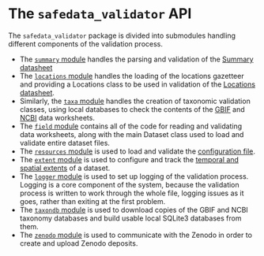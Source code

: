 # The `safedata_validator` API

The `safedata_validator` package is divided into submodules handling different
components of the validation process.

* The [`summary` module](./summary.md) handles the parsing and validation of the
  [Summary datasheet](../data_providers/data_format/summary.md)
* The [`locations` module](./locations.md) handles the loading of the locations
  gazetteer and providing a Locations class to be used in validation of the
  [Locations datasheet](../data_providers/data_format/locations.md).
* Similarly, the [`taxa` module](./taxa.md) handles the creation of taxonomic validation
  classes, using local databases to check the contents of the
  [GBIF](../data_providers/data_format/gbif_taxa.md) and
  [NCBI](../data_providers/data_format/ncbi_taxa.md) data worksheets.
* The [`field` module](./field.md) contains all of the code for reading and validating
  data worksheets, along with the main Dataset class used to load and validate entire
  dataset files.
* The [`resources` module](./resources.md) is used to load and validate the
  [configuration file](../install/configuration.md).
* The [`extent` module](./extent.md) is used to configure and track the [temporal and
  spatial extents](../install/configuration.md#extents) of a dataset.
* The [`logger` module](./logger.md) is used to set up logging of the validation
  process. Logging is a core component of the system, because the validation process is
  written to work through the whole file, logging issues as it goes, rather than exiting
  at the first problem.
* The [`taxondb` module](./taxondb.md) is used to download copies of the GBIF and NCBI
  taxonomy databases and build usable local SQLite3 databases from them.
* The [`zenodo` module](./zenodo.md) is used to communicate with the Zenodo in order to
  create and upload Zenodo deposits.
